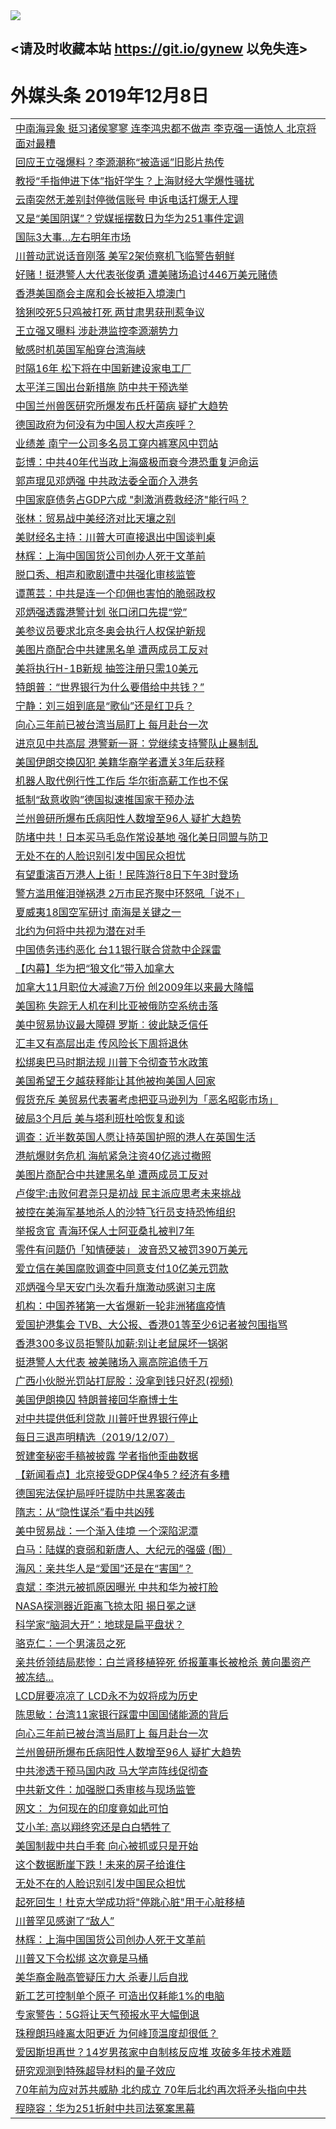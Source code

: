 
<tr>
  <td align=center><img src="https://cdn.jsdelivr.net/gh/gyoupiodf/im1/%E5%BE%AE%E4%BF%A1%E8%AF%B4%E6%98%8E4.jpg" /></td>  
</tr>

## <请及时收藏本站 https://git.io/gynew 以免失连> </a>
# 外媒头条 2019年12月8日</a>

<table>

<tr><td colspan="2" align="left"><a href="https://xball.casa/oo.aspx?name=c1104305&key=eqxowaguscvmxdgc&from=gy">中南海异象 挺习诸侯寥寥 连李鸿忠都不做声 李克强一语惊人 北京将面对最糟</a></td></tr>
<tr><td colspan="2" align="left"><a href="https://xball.casa/oo.aspx?name=c1104323&key=eqxowaguscvmxdgc&from=gy">回应王立强爆料？李源潮称“被造谣”旧影片热传</a></td></tr>
<tr><td colspan="2" align="left"><a href="https://xball.casa/oo.aspx?name=c1104325&key=eqxowaguscvmxdgc&from=gy">教授“手指伸进下体”指奸学生？上海财经大学爆性骚扰</a></td></tr>
<tr><td colspan="2" align="left"><a href="https://xball.casa/oo.aspx?name=c1104342&key=eqxowaguscvmxdgc&from=gy">云南突然无差别封停微信账号 申诉电话打爆无人理</a></td></tr>
<tr><td colspan="2" align="left"><a href="https://xball.casa/oo.aspx?name=c1104339&key=eqxowaguscvmxdgc&from=gy">又是“美国阴谋”？党媒摇摆数日为华为251事件定调</a></td></tr>
<tr><td colspan="2" align="left"><a href="https://xball.casa/oo.aspx?name=c1104321&key=eqxowaguscvmxdgc&from=gy">国际3大事…左右明年市场</a></td></tr>
<tr><td colspan="2" align="left"><a href="https://xball.casa/oo.aspx?name=c1104311&key=eqxowaguscvmxdgc&from=gy">川普动武说话音刚落 美军2架侦察机飞临警告朝鲜</a></td></tr>
<tr><td colspan="2" align="left"><a href="https://xball.casa/oo.aspx?name=c1104315&key=eqxowaguscvmxdgc&from=gy">好赌！挺港警人大代表张俊勇 遭美赌场追讨446万美元赌债</a></td></tr>
<tr><td colspan="2" align="left"><a href="https://xball.casa/oo.aspx?name=c1104294&key=eqxowaguscvmxdgc&from=gy">香港美国商会主席和会长被拒入境澳门</a></td></tr>
<tr><td colspan="2" align="left"><a href="https://xball.casa/oo.aspx?name=c1104341&key=eqxowaguscvmxdgc&from=gy">猞猁咬死5只鸡被打死 两甘肃男获刑惹争议</a></td></tr>
<tr><td colspan="2" align="left"><a href="https://xball.casa/oo.aspx?name=c1104318&key=eqxowaguscvmxdgc&from=gy">王立强又曝料 涉赴港监控李源潮势力</a></td></tr>
<tr><td colspan="2" align="left"><a href="https://xball.casa/oo.aspx?name=c1104319&key=eqxowaguscvmxdgc&from=gy">敏感时机英国军船穿台湾海峡</a></td></tr>
<tr><td colspan="2" align="left"><a href="https://xball.casa/oo.aspx?name=c1104307&key=eqxowaguscvmxdgc&from=gy">时隔16年 松下将在中国新建设家电工厂</a></td></tr>
<tr><td colspan="2" align="left"><a href="https://xball.casa/oo.aspx?name=c1104337&key=eqxowaguscvmxdgc&from=gy">太平洋三国出台新措施 防中共干预选举</a></td></tr>
<tr><td colspan="2" align="left"><a href="https://xball.casa/oo.aspx?name=c1104317&key=eqxowaguscvmxdgc&from=gy">中国兰州兽医研究所爆发布氏杆菌病 疑扩大趋势</a></td></tr>
<tr><td colspan="2" align="left"><a href="https://xball.casa/oo.aspx?name=c1104360&key=eqxowaguscvmxdgc&from=gy">德国政府为何没有为中国人权大声疾呼？</a></td></tr>
<tr><td colspan="2" align="left"><a href="https://xball.casa/oo.aspx?name=c1104350&key=eqxowaguscvmxdgc&from=gy">业绩差 南宁一公司多名员工穿内裤寒风中罚站</a></td></tr>
<tr><td colspan="2" align="left"><a href="https://xball.casa/oo.aspx?name=c1104316&key=eqxowaguscvmxdgc&from=gy">彭博：中共40年代当政上海盛极而衰今港恐重复沪命运</a></td></tr>
<tr><td colspan="2" align="left"><a href="https://xball.casa/oo.aspx?name=c1104349&key=eqxowaguscvmxdgc&from=gy">郭声琨见邓炳强 中共政法委全面介入港务</a></td></tr>
<tr><td colspan="2" align="left"><a href="https://xball.casa/oo.aspx?name=c1104338&key=eqxowaguscvmxdgc&from=gy">中国家庭债务占GDP六成  &quot;刺激消费救经济&quot;能行吗？</a></td></tr>
<tr><td colspan="2" align="left"><a href="https://xball.casa/oo.aspx?name=c1104336&key=eqxowaguscvmxdgc&from=gy">张林：贸易战中美经济对比天壤之别</a></td></tr>
<tr><td colspan="2" align="left"><a href="https://xball.casa/oo.aspx?name=c1104306&key=eqxowaguscvmxdgc&from=gy">美财经名主持：川普大可直接退出中国谈判桌</a></td></tr>
<tr><td colspan="2" align="left"><a href="https://xball.casa/oo.aspx?name=c1104324&key=eqxowaguscvmxdgc&from=gy">林辉：上海中国国货公司创办人死于文革前</a></td></tr>
<tr><td colspan="2" align="left"><a href="https://xball.casa/oo.aspx?name=c1104355&key=eqxowaguscvmxdgc&from=gy">脱口秀、相声和歌剧遭中共强化审核监管</a></td></tr>
<tr><td colspan="2" align="left"><a href="https://xball.casa/oo.aspx?name=c1104396&key=eqxowaguscvmxdgc&from=gy">谭蕙芸：中共是连一个印佣也害怕的脆弱政权</a></td></tr>
<tr><td colspan="2" align="left"><a href="https://xball.casa/oo.aspx?name=c1104369&key=eqxowaguscvmxdgc&from=gy">邓炳强透露港警计划 张口闭口先提“党”</a></td></tr>
<tr><td colspan="2" align="left"><a href="https://xball.casa/oo.aspx?name=c1104300&key=eqxowaguscvmxdgc&from=gy">美参议员要求北京冬奥会执行人权保护新规</a></td></tr>
<tr><td colspan="2" align="left"><a href="https://xball.casa/oo.aspx?name=c1104351&key=eqxowaguscvmxdgc&from=gy">美图片商配合中共建黑名单 遭两成员工反对</a></td></tr>
<tr><td colspan="2" align="left"><a href="https://xball.casa/oo.aspx?name=c1104320&key=eqxowaguscvmxdgc&from=gy">美将执行H-1B新规 抽签注册只需10美元</a></td></tr>
<tr><td colspan="2" align="left"><a href="https://xball.casa/oo.aspx?name=c1104357&key=eqxowaguscvmxdgc&from=gy">特朗普：“世界银行为什么要借给中共钱？”</a></td></tr>
<tr><td colspan="2" align="left"><a href="https://xball.casa/oo.aspx?name=c1104368&key=eqxowaguscvmxdgc&from=gy">宁静：刘三姐到底是“歌仙”还是红卫兵？</a></td></tr>
<tr><td colspan="2" align="left"><a href="https://xball.casa/oo.aspx?name=c1104348&key=eqxowaguscvmxdgc&from=gy">向心三年前已被台湾当局盯上 每月赴台一次</a></td></tr>
<tr><td colspan="2" align="left"><a href="https://xball.casa/oo.aspx?name=c1104314&key=eqxowaguscvmxdgc&from=gy">进京见中共高层 港警新一哥：党继续支持警队止暴制乱</a></td></tr>
<tr><td colspan="2" align="left"><a href="https://xball.casa/oo.aspx?name=c1104313&key=eqxowaguscvmxdgc&from=gy">美国伊朗交换囚犯 美籍华裔学者遭关3年后获释</a></td></tr>
<tr><td colspan="2" align="left"><a href="https://xball.casa/oo.aspx?name=c1104298&key=eqxowaguscvmxdgc&from=gy">机器人取代例行性工作后 华尔街高薪工作也不保</a></td></tr>
<tr><td colspan="2" align="left"><a href="https://xball.casa/oo.aspx?name=c1104352&key=eqxowaguscvmxdgc&from=gy">抵制“敌意收购”德国拟速推国家干预办法</a></td></tr>
<tr><td colspan="2" align="left"><a href="https://xball.casa/oo.aspx?name=c1104370&key=eqxowaguscvmxdgc&from=gy">兰州兽研所爆布氏病阳性人数增至96人 疑扩大趋势</a></td></tr>
<tr><td colspan="2" align="left"><a href="https://xball.casa/oo.aspx?name=c1104312&key=eqxowaguscvmxdgc&from=gy">防堵中共！日本买马毛岛作常设基地 强化美日同盟与防卫</a></td></tr>
<tr><td colspan="2" align="left"><a href="https://xball.casa/oo.aspx?name=c1104299&key=eqxowaguscvmxdgc&from=gy">无处不在的人脸识别引发中国民众担忧</a></td></tr>
<tr><td colspan="2" align="left"><a href="https://xball.casa/oo.aspx?name=c1104389&key=eqxowaguscvmxdgc&from=gy">有望重演百万港人上街！民阵游行8日下午3时登场</a></td></tr>
<tr><td colspan="2" align="left"><a href="https://xball.casa/oo.aspx?name=c1104392&key=eqxowaguscvmxdgc&from=gy">警方滥用催泪弹祸港 2万市民齐聚中环怒吼「说不」</a></td></tr>
<tr><td colspan="2" align="left"><a href="https://xball.casa/oo.aspx?name=c1104390&key=eqxowaguscvmxdgc&from=gy">夏威夷18国空军研讨 南海是关键之一</a></td></tr>
<tr><td colspan="2" align="left"><a href="https://xball.casa/oo.aspx?name=c1104358&key=eqxowaguscvmxdgc&from=gy">北约为何将中共视为潜在对手</a></td></tr>
<tr><td colspan="2" align="left"><a href="https://xball.casa/oo.aspx?name=c1104354&key=eqxowaguscvmxdgc&from=gy">中国债务违约恶化 台11银行联合贷款中企踩雷</a></td></tr>
<tr><td colspan="2" align="left"><a href="https://xball.casa/oo.aspx?name=c1104367&key=eqxowaguscvmxdgc&from=gy">【内幕】华为把“狼文化”带入加拿大</a></td></tr>
<tr><td colspan="2" align="left"><a href="https://xball.casa/oo.aspx?name=c1104309&key=eqxowaguscvmxdgc&from=gy">加拿大11月职位大减逾7万份 创2009年以来最大降幅</a></td></tr>
<tr><td colspan="2" align="left"><a href="https://xball.casa/oo.aspx?name=c1104385&key=eqxowaguscvmxdgc&from=gy">美国称 失踪无人机在利比亚被俄防空系统击落</a></td></tr>
<tr><td colspan="2" align="left"><a href="https://xball.casa/oo.aspx?name=c1104303&key=eqxowaguscvmxdgc&from=gy">美中贸易协议最大障碍 罗斯︰彼此缺乏信任</a></td></tr>
<tr><td colspan="2" align="left"><a href="https://xball.casa/oo.aspx?name=c1104304&key=eqxowaguscvmxdgc&from=gy">汇丰又有高层出走 传风险长下周将退休</a></td></tr>
<tr><td colspan="2" align="left"><a href="https://xball.casa/oo.aspx?name=c1104301&key=eqxowaguscvmxdgc&from=gy">松绑奥巴马时期法规 川普下令彻查节水政策</a></td></tr>
<tr><td colspan="2" align="left"><a href="https://xball.casa/oo.aspx?name=c1104387&key=eqxowaguscvmxdgc&from=gy">美国希望王夕越获释能让其他被拘美国人回家</a></td></tr>
<tr><td colspan="2" align="left"><a href="https://xball.casa/oo.aspx?name=c1104302&key=eqxowaguscvmxdgc&from=gy">假货充斥 美贸易代表署考虑把亚马逊列为「恶名昭彰市场」</a></td></tr>
<tr><td colspan="2" align="left"><a href="https://xball.casa/oo.aspx?name=c1104391&key=eqxowaguscvmxdgc&from=gy">破局3个月后 美与塔利班杜哈恢复和谈</a></td></tr>
<tr><td colspan="2" align="left"><a href="https://xball.casa/oo.aspx?name=c1104356&key=eqxowaguscvmxdgc&from=gy">调查：近半数英国人愿让持英国护照的港人在英国生活</a></td></tr>
<tr><td colspan="2" align="left"><a href="https://xball.casa/oo.aspx?name=c1104359&key=eqxowaguscvmxdgc&from=gy">港航爆财务危机 海航紧急注资40亿逃过撤照</a></td></tr>
<tr><td colspan="2" align="left"><a href="https://xball.casa/oo.aspx?name=c1104393&key=eqxowaguscvmxdgc&from=gy">美图片商配合中共建黑名单 遭两成员工反对</a></td></tr>
<tr><td colspan="2" align="left"><a href="https://xball.casa/oo.aspx?name=c1104395&key=eqxowaguscvmxdgc&from=gy">卢俊宇:击败何君尧只是初战 民主派应思考未来挑战</a></td></tr>
<tr><td colspan="2" align="left"><a href="https://xball.casa/oo.aspx?name=c1104386&key=eqxowaguscvmxdgc&from=gy">被控在美海军基地杀人的沙特飞行员支持恐怖组织</a></td></tr>
<tr><td colspan="2" align="left"><a href="https://xball.casa/oo.aspx?name=c1104394&key=eqxowaguscvmxdgc&from=gy">举报贪官  青海环保人士阿亚桑扎被判7年</a></td></tr>
<tr><td colspan="2" align="left"><a href="https://xball.casa/oo.aspx?name=c1104308&key=eqxowaguscvmxdgc&from=gy">零件有问题仍「知情硬装」 波音恐又被罚390万美元</a></td></tr>
<tr><td colspan="2" align="left"><a href="https://xball.casa/oo.aspx?name=c1104388&key=eqxowaguscvmxdgc&from=gy">爱立信在美国腐败调查中同意支付10亿美元罚款</a></td></tr>
<tr><td colspan="2" align="left"><a href="https://xball.casa/oo.aspx?name=c1104382&key=eqxowaguscvmxdgc&from=gy">邓炳强今早天安门头次看升旗激动感谢习主席</a></td></tr>
<tr><td colspan="2" align="left"><a href="https://xball.casa/oo.aspx?name=c1104404&key=eqxowaguscvmxdgc&from=gy">机构：中国养猪第一大省爆新一轮非洲猪瘟疫情</a></td></tr>
<tr><td colspan="2" align="left"><a href="https://xball.casa/oo.aspx?name=c1104383&key=eqxowaguscvmxdgc&from=gy">爱国护港集会 TVB、大公报、香港01等至少6记者被包围指骂</a></td></tr>
<tr><td colspan="2" align="left"><a href="https://xball.casa/oo.aspx?name=c1104408&key=eqxowaguscvmxdgc&from=gy">香港300多议员拒警队加薪:别让老鼠屎坏一锅粥</a></td></tr>
<tr><td colspan="2" align="left"><a href="https://xball.casa/oo.aspx?name=c1104407&key=eqxowaguscvmxdgc&from=gy">挺港警人大代表 被美赌场入禀高院追债千万</a></td></tr>
<tr><td colspan="2" align="left"><a href="https://xball.casa/oo.aspx?name=c1104405&key=eqxowaguscvmxdgc&from=gy">广西小伙脱光罚站打屁股：没拿到钱只好忍(视频)</a></td></tr>
<tr><td colspan="2" align="left"><a href="https://xball.casa/oo.aspx?name=c1104384&key=eqxowaguscvmxdgc&from=gy">美国伊朗换囚 特朗普接回华裔博士生</a></td></tr>
<tr><td colspan="2" align="left"><a href="https://xball.casa/oo.aspx?name=c1104409&key=eqxowaguscvmxdgc&from=gy">对中共提供低利贷款 川普吁世界银行停止</a></td></tr>
<tr><td colspan="2" align="left"><a href="https://xball.casa/oo.aspx?name=c1104403&key=eqxowaguscvmxdgc&from=gy">每日三退声明精选（2019/12/07）</a></td></tr>
<tr><td colspan="2" align="left"><a href="https://xball.casa/oo.aspx?name=c1104406&key=eqxowaguscvmxdgc&from=gy">贺建奎秘密手稿被披露 学者指他歪曲数据</a></td></tr>
<tr><td colspan="2" align="left"><a href="https://xball.casa/oo.aspx?name=c1104402&key=eqxowaguscvmxdgc&from=gy">【新闻看点】北京接受GDP保4争5？经济有多糟</a></td></tr>
<tr><td colspan="2" align="left"><a href="https://xball.casa/oo.aspx?name=c1104381&key=eqxowaguscvmxdgc&from=gy">德国宪法保护局呼吁提防中共黑客袭击</a></td></tr>
<tr><td colspan="2" align="left"><a href="https://xball.casa/oo.aspx?name=c1104445&key=eqxowaguscvmxdgc&from=gy">隋志：从“隐性谋杀”看中共凶残</a></td></tr>
<tr><td colspan="2" align="left"><a href="https://xball.casa/oo.aspx?name=c1104425&key=eqxowaguscvmxdgc&from=gy">美中贸易战：一个渐入佳境 一个深陷泥潭</a></td></tr>
<tr><td colspan="2" align="left"><a href="https://xball.casa/oo.aspx?name=c1104446&key=eqxowaguscvmxdgc&from=gy">白马：陆媒的衰弱和新唐人、大纪元的强盛 (图）</a></td></tr>
<tr><td colspan="2" align="left"><a href="https://xball.casa/oo.aspx?name=c1104447&key=eqxowaguscvmxdgc&from=gy">海风：亲共华人是“爱国”还是在“害国”？</a></td></tr>
<tr><td colspan="2" align="left"><a href="https://xball.casa/oo.aspx?name=c1104448&key=eqxowaguscvmxdgc&from=gy">袁斌：李洪元被抓原因曝光 中共和华为被打脸</a></td></tr>
<tr><td colspan="2" align="left"><a href="https://xball.casa/oo.aspx?name=c1104426&key=eqxowaguscvmxdgc&from=gy">NASA探测器近距离飞掠太阳 揭日冕之谜</a></td></tr>
<tr><td colspan="2" align="left"><a href="https://xball.casa/oo.aspx?name=c1104427&key=eqxowaguscvmxdgc&from=gy">科学家“脑洞大开”：地球是扁平盘状？</a></td></tr>
<tr><td colspan="2" align="left"><a href="https://xball.casa/oo.aspx?name=c1104449&key=eqxowaguscvmxdgc&from=gy">骆克仁：一个男演员之死</a></td></tr>
<tr><td colspan="2" align="left"><a href="https://xball.casa/oo.aspx?name=c1104428&key=eqxowaguscvmxdgc&from=gy">亲共侨领结局悲惨：白兰肾移植猝死 侨报董事长被枪杀 黄向墨资产被冻结...</a></td></tr>
<tr><td colspan="2" align="left"><a href="https://xball.casa/oo.aspx?name=c1104429&key=eqxowaguscvmxdgc&from=gy">LCD屏要凉凉了 LCD永不为奴将成为历史</a></td></tr>
<tr><td colspan="2" align="left"><a href="https://xball.casa/oo.aspx?name=c1104450&key=eqxowaguscvmxdgc&from=gy">陈思敏：台湾11家银行踩雷中国国储能源的背后</a></td></tr>
<tr><td colspan="2" align="left"><a href="https://xball.casa/oo.aspx?name=c1104439&key=eqxowaguscvmxdgc&from=gy">向心三年前已被台湾当局盯上 每月赴台一次</a></td></tr>
<tr><td colspan="2" align="left"><a href="https://xball.casa/oo.aspx?name=c1104441&key=eqxowaguscvmxdgc&from=gy">兰州兽研所爆布氏病阳性人数增至96人 疑扩大趋势</a></td></tr>
<tr><td colspan="2" align="left"><a href="https://xball.casa/oo.aspx?name=c1104443&key=eqxowaguscvmxdgc&from=gy">中共渗透干预马国内政 马大学声阵线促彻查</a></td></tr>
<tr><td colspan="2" align="left"><a href="https://xball.casa/oo.aspx?name=c1104442&key=eqxowaguscvmxdgc&from=gy">中共新文件：加强脱口秀审核与现场监管</a></td></tr>
<tr><td colspan="2" align="left"><a href="https://xball.casa/oo.aspx?name=c1104454&key=eqxowaguscvmxdgc&from=gy">网文： 为何现在的印度竟如此可怕</a></td></tr>
<tr><td colspan="2" align="left"><a href="https://xball.casa/oo.aspx?name=c1104453&key=eqxowaguscvmxdgc&from=gy">艾小羊: 高以翔终究还是白白牺牲了</a></td></tr>
<tr><td colspan="2" align="left"><a href="https://xball.casa/oo.aspx?name=c1104455&key=eqxowaguscvmxdgc&from=gy">美国制裁中共白手套 向心被抓或只是开始</a></td></tr>
<tr><td colspan="2" align="left"><a href="https://xball.casa/oo.aspx?name=c1104434&key=eqxowaguscvmxdgc&from=gy">这个数据断崖下跌！未来的房子给谁住</a></td></tr>
<tr><td colspan="2" align="left"><a href="https://xball.casa/oo.aspx?name=c1104451&key=eqxowaguscvmxdgc&from=gy">无处不在的人脸识别引发中国民众担忧</a></td></tr>
<tr><td colspan="2" align="left"><a href="https://xball.casa/oo.aspx?name=c1104435&key=eqxowaguscvmxdgc&from=gy">起死回生！杜克大学成功将&quot;停跳心脏&quot;用于心脏移植</a></td></tr>
<tr><td colspan="2" align="left"><a href="https://xball.casa/oo.aspx?name=c1104437&key=eqxowaguscvmxdgc&from=gy">川普罕见感谢了“敌人”</a></td></tr>
<tr><td colspan="2" align="left"><a href="https://xball.casa/oo.aspx?name=c1104452&key=eqxowaguscvmxdgc&from=gy">林辉：上海中国国货公司创办人死于文革前</a></td></tr>
<tr><td colspan="2" align="left"><a href="https://xball.casa/oo.aspx?name=c1104438&key=eqxowaguscvmxdgc&from=gy">川普又下令松绑 这次竟是马桶</a></td></tr>
<tr><td colspan="2" align="left"><a href="https://xball.casa/oo.aspx?name=c1104440&key=eqxowaguscvmxdgc&from=gy">美华裔金融高管疑压力大 杀妻儿后自戕</a></td></tr>
<tr><td colspan="2" align="left"><a href="https://xball.casa/oo.aspx?name=c1104431&key=eqxowaguscvmxdgc&from=gy">新工艺可控制单个原子 可造出仅耗能1%的电脑</a></td></tr>
<tr><td colspan="2" align="left"><a href="https://xball.casa/oo.aspx?name=c1104432&key=eqxowaguscvmxdgc&from=gy">专家警告：5G将让天气预报水平大幅倒退</a></td></tr>
<tr><td colspan="2" align="left"><a href="https://xball.casa/oo.aspx?name=c1104433&key=eqxowaguscvmxdgc&from=gy">珠穆朗玛峰离太阳更近 为何峰顶温度却很低？</a></td></tr>
<tr><td colspan="2" align="left"><a href="https://xball.casa/oo.aspx?name=c1104436&key=eqxowaguscvmxdgc&from=gy">爱因斯坦再世？14岁男孩家中自制核反应堆 攻破多年技术难题</a></td></tr>
<tr><td colspan="2" align="left"><a href="https://xball.casa/oo.aspx?name=c1104430&key=eqxowaguscvmxdgc&from=gy">研究观测到特殊超导材料的量子效应</a></td></tr>
<tr><td colspan="2" align="left"><a href="https://xball.casa/oo.aspx?name=c1104424&key=eqxowaguscvmxdgc&from=gy">70年前为应对苏共威胁 北约成立 70年后北约再次将矛头指向中共</a></td></tr>
<tr><td colspan="2" align="left"><a href="https://xball.casa/oo.aspx?name=c1104444&key=eqxowaguscvmxdgc&from=gy">程晓容：华为251折射中共司法冤案黑幕</a></td></tr>


</table>
